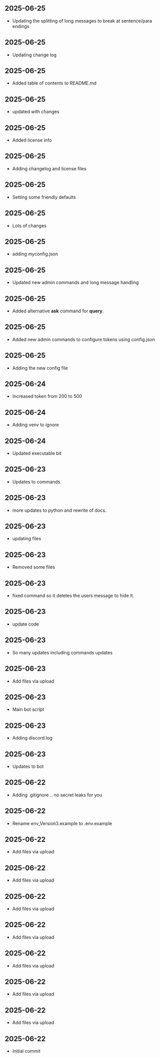 ## 2025-06-25
- Updating the splitting of long messages to break at sentence/para endings

## 2025-06-25
- Updating change log

## 2025-06-25
- Added table of contents to README.md

## 2025-06-25
- updated with changes

## 2025-06-25
- Added license info

## 2025-06-25
- Adding changelog and license files

## 2025-06-25
- Setting some friendly defaults

## 2025-06-25
- Lots of changes

## 2025-06-25
- adding myconfig.json

## 2025-06-25
- Updated new admin commands and long message handling

## 2025-06-25
- Added alternative __ask__ command for __query__.

## 2025-06-25
- Added new admin commands to configure tokens using config.json

## 2025-06-25
- Adding the new config file

## 2025-06-24
- Increased token from 200 to 500

## 2025-06-24
- Adding venv to ignore

## 2025-06-24
- Updated executable bit

## 2025-06-23
- Updates to commands.

## 2025-06-23
- more updates to python and rewrite of docs.

## 2025-06-23
- updating files

## 2025-06-23
- Removed some files

## 2025-06-23
- fixed command so it deletes the users message to hide it.

## 2025-06-23
- update code

## 2025-06-23
- So many updates including commands updates

## 2025-06-23
- Add files via upload

## 2025-06-23
- Main bot script

## 2025-06-23
- Adding discord.log

## 2025-06-23
- Updates to bot

## 2025-06-22
- Adding .gitignore .. no secret leaks for you

## 2025-06-22
- Rename env_Version3.example to .env.example

## 2025-06-22
- Add files via upload

## 2025-06-22
- Add files via upload

## 2025-06-22
- Add files via upload

## 2025-06-22
- Add files via upload

## 2025-06-22
- Add files via upload

## 2025-06-22
- Add files via upload

## 2025-06-22
- Add files via upload

## 2025-06-22
- Initial commit

